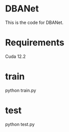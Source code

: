# DBANet
This is the code for DBANet.
# Requirements
Cuda 12.2
# train
python train.py
# test
python test.py
